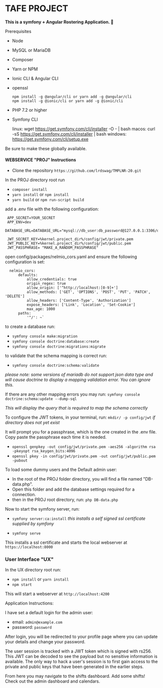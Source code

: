 #  TAFE PROJECT
**This is a symfony + Angular Rostering Application. 📅**

Prerequisites 
- Node 
- MySQL or MariaDB
- Composer 
- Yarn or NPM
- Ionic CLI & Angular CLI
- openssl

      npm install -g @angular/cli or yarn add -g @angular/cli
      npm install -g @ionic/cli or yarn add -g @ionic/cli
      
- PHP 7.2 or higher
- Symfony CLI 


    linux: wget https://get.symfony.com/cli/installer -O - | bash
    macos: curl -sS https://get.symfony.com/cli/installer | bash
    windows: https://get.symfony.com/cli/setup.exe
      
Be sure to make these globally available.

#### WEBSERVICE "PROJ" Instructions
- Clone the repository `https://github.com/lrdswag/TMPLNR-20.git`

In the PROJ directory root run
 
- `composer install`
- `yarn install` or `npm install`
- `yarn build` or `npm run-script build`

add a .env file with the following configuration: 

     APP_SECRET=YOUR_SECRET
     APP_ENV=dev
     DATABASE_URL=DATABASE_URL="mysql://db_user:db_password@127.0.0.1:3306/db_name"
     
     JWT_SECRET_KEY=%kernel.project_dir%/config/jwt/private.pem
     JWT_PUBLIC_KEY=%kernel.project_dir%/config/jwt/public.pem
     JWT_PASSPHRASE= "MAKE_A_RANDOM_PASSPHRASE"

open config/packages/nelmio_cors.yaml and ensure the following configuration is set:

      nelmio_cors:
          defaults:
              allow_credentials: true
              origin_regex: true
              allow_origin: ['^http://localhost:[0-9]+']
              allow_methods: ['GET', 'OPTIONS', 'POST', 'PUT', 'PATCH', 'DELETE']
              allow_headers: ['Content-Type', 'Authorization']
              expose_headers: ['Link', 'Location', 'Set-Cookie']
              max_age: 1000
          paths:
              '^/': ~`

to create a database run: 
- `symfony console make:migration`
- `symfony console doctrine:database:create`
- `symfony console doctrine:migrations:migrate`

to validate that the schema mapping is correct run:
- `symfony console doctrine:schema:validate` 

_please note: some versions of mariadb do not support json data type and will cause doctrine to display a mapping validation error. You can ignore this._

If there are any other mapping errors you may run: `symfony console doctrine:schema:update --dump-sql` 

_This will display the query that is required to map the schema correctly_

To configure the JWT tokens, in your terminal, run: `mkdir/ -p config/jwt` _if directory does not yet exist_

It will prompt you for a passphrase, which is the one created in the .env file. Copy paste the passphrase each time it is needed.

- `openssl genpkey -out config/jwt/private.pem -aes256 -algorithm rsa -pkeyopt rsa_keygen_bits:4096`
- `openssl pkey -in config/jwt/private.pem -out config/jwt/public.pem -pubout`

To load some dummy users and the Default admin user: 

- In the root of the PROJ folder directory, you will find a file named "DB-data.php".
- Open this folder and add the database settings required for a connection.
- then in the PROJ root directory, run: `php DB-data.php`


Now to start the symfony server, run:
 - `symfony server:ca:install`
 _this installs a self signed ssl certificate supplied by symfony_
 
 - `symfony serve`
 
 This installs a ssl certificate and starts the local webserver at `https://localhost:8000` 

### User Interface "UX"

In the UX directory root run:
 
- `npm install` or `yarn install`
- `npm start`

This will start a webserver at `http://localhost:4200`

Application Instructions:

I have set a default login for the admin user: 

- email: `admin@example.com`
- password: `password`

After login, you will be redirected to your profile page where you can update your details and change your password.

The user session is tracked with a JWT token which is signed with rs256.
This JWT can be decoded to see the payload but no sensitive information is available.
The only way to hack a user's session is to first gain access to the private and public keys that have been generated in the earlier steps.


From here you may navigate to the shifts dashboard. Add some shifts! Check out the admin dashboard and calendars.




